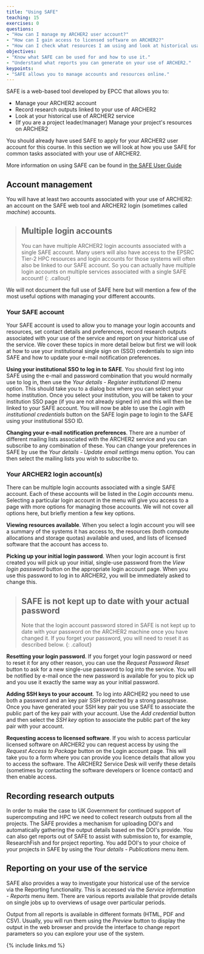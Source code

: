 ```yaml
---
title: "Using SAFE"
teaching: 15
exercises: 0
questions:
- "How can I manage my ARCHER2 user account?"
- "How can I gain access to licensed software on ARCHER2?"
- "How can I check what resources I am using and look at historical usage?"
objectives:
- "Know what SAFE can be used for and how to use it."
- "Understand what reports you can generate on your use of ARCHER2."
keypoints:
- "SAFE allows you to manage accounts and resources online."
---
```


SAFE is a web-based tool developed by EPCC that allows you to:

* Manage your ARCHER2 account
* Record research outputs linked to your use of ARCHER2
* Look at your historical use of ARCHER2 service
* (If you are a project leader/manager) Manage your project's resources on ARCHER2

You should already have used SAFE to apply for your ARCHER2 user account for this course. In
this section we will look at how you use SAFE for common tasks associated with your use of
ARCHER2.

More information on using SAFE can be found in
[the SAFE User Guide](https://www.archer2.ac.uk/documentation/safe-guide/)

## Account management

You will have at least two accounts associated with your use of ARCHER2: an account on the
SAFE web tool and ARCHER2 login (sometimes called *machine*) accounts.

> ## Multiple login accounts
> You can have multiple ARCHER2 login accounts associated with a single SAFE account. Many
> users will also have access to the EPSRC Tier-2 HPC resources and login accounts for those
> systems will often also be linked to our SAFE account. So you can actually have multiple
> login accounts on multiple services associated with a single SAFE account!
{: .callout}

We will not document the full use of SAFE here but will mention a few of the most useful
options with managing your different accounts.

### Your SAFE account

Your SAFE account is used to allow you to manage your login accounts and resources, set
contact details and preferences, record research outputs associated with your use of the
service and report on your historical use of the service. We cover these topics in more
detail below but first we will look at how to use your institutional single sign on (SSO)
credentials to sign into SAFE and how to update your e-mail notification preferences.

**Using your institutional SSO to log in to SAFE**. You should first log into SAFE using
the e-mail and password combination that you would normally use to log in, then use the
*Your details - Register institutional ID* menu option. This should take you to a dialog
box where you can select your home institution. Once you select your institution, you will
be taken to your institution SSO page (if you are not already signed in) and this will then
be linked to your SAFE account. You will now be able to use the *Login with institutional
credentials* button on the SAFE login page to login to the SAFE using your institutional SSO
ID.

**Changing your e-mail notification preferences**. There are a number of different mailing
lists associated with the ARCHER2 service and you can subscribe to any combination of these.
You can change your preferences in SAFE by use the *Your details - Update email settings*
menu option. You can then select the mailing lists you wish to subscribe to.

### Your ARCHER2 login account(s)

There can be multiple login accounts associated with a single SAFE account. Each of these
accounts will be listed in the *Login accounts* menu. Selecting a particular login account
in the menu will give you access to a page with more options for managing those accounts.
We will not cover all options here, but briefly mention a few key options.

**Viewing resources available**. When you select a login account you will see a summary
of the systems it has access to, the resources (both compute allocations and storage quotas)
available and used, and lists of licensed software that the account has access to.

**Picking up your initial login password**. When your login account is first created you
will pick up your initial, single-use password from the *View login password* button on
the appropriate login account page. When you use this password to log in to ARCHER2, you
will be immediately asked to change this.

> ## SAFE is not kept up to date with your actual password
> Note that the login account password stored in SAFE is not kept up to date with your
> password on the ARCHER2 machine once you have changed it. If you forget your password,
> you will need to reset it as described below.
{: .callout}

**Resetting your login password**. If you forget your login password or need to reset 
it for any other reason, you can use the *Request Password Reset* button to ask for
a new single-use password to log into the service. You will be notified by e-mail once
the new password is available for you to pick up and you use it exactly the same way
as your initial password.

**Adding SSH keys to your account**. To log into ARCHER2 you need to use both a password
and an key pair SSH protected by a strong passphrase. Once you have generated your 
SSH key pair you use SAFE to associate the public part of the key pair with your account.
Use the *Add credential* button and then select the *SSH key* option to associate the
public part of the key pair with your account.

**Requesting access to licensed software**. If you wish to access particular licensed
software on ARCHER2 you can request access by using the *Request Access to Package*
button on the Login account page. This will take you to a form where you can provide 
you licence details that allow you to access the software. The ARCHER2 Service Desk
will verify these details (sometimes by contacting the software developers or licence
contact) and then enable access.

## Recording research outputs

In order to make the case to UK Government for continued support of supercomputing and
HPC we need to collect research outputs from all the projects. The SAFE provides a 
mechanism for uploading DOI's and automatically gathering the output details based on
the DOI's provide. You can also get reports out of SAFE to assist with submission to,
for example, ResearchFish and for project reporting. You add DOI's to your choice of 
your projects in SAFE by using the *Your details - Publications* menu item.

## Reporting on your use of the service

SAFE also provides a way to investigate your historical use of the service via the
Reporting functionality. This is accessed via the *Service information - Reports*
menu item. There are various reports available that provide details on single 
jobs up to overviews of usage over particular periods.

Output from all reports is available in different formats (HTML, PDF and CSV).
Usually, you will run them using the *Preview* button to display the output in the
web browser and provide the interface to change report parameters so you can 
explore your use of the system.

<!-- TODO: Add exercise on running SAFE report on usage once these are available.
Will SAFE get the data from jobs run on the course soon enough to be able to use
this as an example? If not, use a generic report. -->

{% include links.md %}

